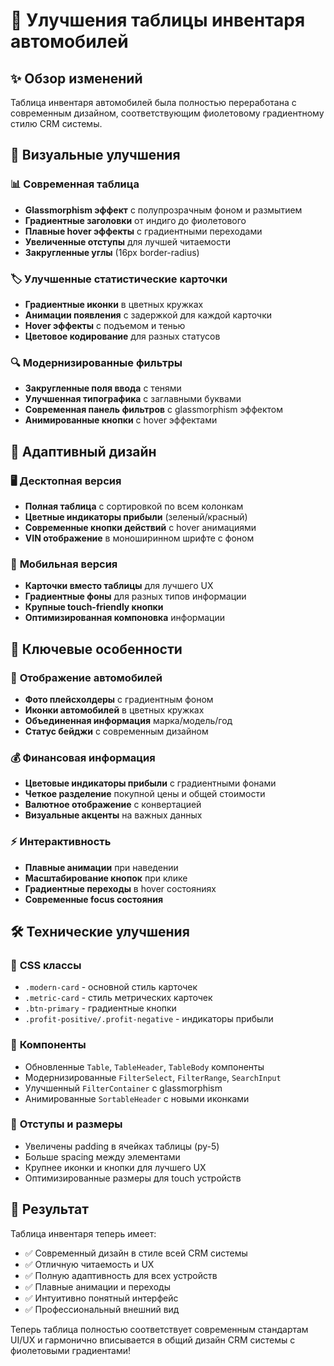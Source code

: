 # 🚗 Улучшения таблицы инвентаря автомобилей

## ✨ Обзор изменений

Таблица инвентаря автомобилей была полностью переработана с современным дизайном, соответствующим фиолетовому градиентному стилю CRM системы.

## 🎨 Визуальные улучшения

### 📊 **Современная таблица**
- **Glassmorphism эффект** с полупрозрачным фоном и размытием
- **Градиентные заголовки** от индиго до фиолетового
- **Плавные hover эффекты** с градиентными переходами
- **Увеличенные отступы** для лучшей читаемости
- **Закругленные углы** (16px border-radius)

### 🏷️ **Улучшенные статистические карточки**
- **Градиентные иконки** в цветных кружках
- **Анимации появления** с задержкой для каждой карточки
- **Hover эффекты** с подъемом и тенью
- **Цветовое кодирование** для разных статусов

### 🔍 **Модернизированные фильтры**
- **Закругленные поля ввода** с тенями
- **Улучшенная типографика** с заглавными буквами
- **Современная панель фильтров** с glassmorphism эффектом
- **Анимированные кнопки** с hover эффектами

## 📱 Адаптивный дизайн

### 🖥️ **Десктопная версия**
- **Полная таблица** с сортировкой по всем колонкам
- **Цветные индикаторы прибыли** (зеленый/красный)
- **Современные кнопки действий** с hover анимациями
- **VIN отображение** в моноширинном шрифте с фоном

### 📱 **Мобильная версия**
- **Карточки вместо таблицы** для лучшего UX
- **Градиентные фоны** для разных типов информации
- **Крупные touch-friendly кнопки**
- **Оптимизированная компоновка** информации

## 🎯 Ключевые особенности

### 🚙 **Отображение автомобилей**
- **Фото плейсхолдеры** с градиентным фоном
- **Иконки автомобилей** в цветных кружках
- **Объединенная информация** марка/модель/год
- **Статус бейджи** с современным дизайном

### 💰 **Финансовая информация**
- **Цветовые индикаторы прибыли** с градиентными фонами
- **Четкое разделение** покупной цены и общей стоимости
- **Валютное отображение** с конвертацией
- **Визуальные акценты** на важных данных

### ⚡ **Интерактивность**
- **Плавные анимации** при наведении
- **Масштабирование кнопок** при клике
- **Градиентные переходы** в hover состояниях
- **Современные focus состояния**

## 🛠️ Технические улучшения

### 🎨 **CSS классы**
- `.modern-card` - основной стиль карточек
- `.metric-card` - стиль метрических карточек  
- `.btn-primary` - градиентные кнопки
- `.profit-positive/.profit-negative` - индикаторы прибыли

### 🔧 **Компоненты**
- Обновленные `Table`, `TableHeader`, `TableBody` компоненты
- Модернизированные `FilterSelect`, `FilterRange`, `SearchInput`
- Улучшенный `FilterContainer` с glassmorphism
- Анимированные `SortableHeader` с новыми иконками

### 📐 **Отступы и размеры**
- Увеличены padding в ячейках таблицы (py-5)
- Больше spacing между элементами
- Крупнее иконки и кнопки для лучшего UX
- Оптимизированные размеры для touch устройств

## 🎉 Результат

Таблица инвентаря теперь имеет:
- ✅ Современный дизайн в стиле всей CRM системы
- ✅ Отличную читаемость и UX
- ✅ Полную адаптивность для всех устройств
- ✅ Плавные анимации и переходы
- ✅ Интуитивно понятный интерфейс
- ✅ Профессиональный внешний вид

Теперь таблица полностью соответствует современным стандартам UI/UX и гармонично вписывается в общий дизайн CRM системы с фиолетовыми градиентами!
